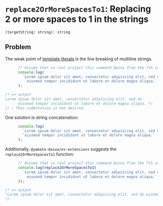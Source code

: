 # `replace2OrMoreSpacesTo1`: Replacing 2 or more spaces to 1 in the strings 

```
(targetString: string): string
```

## Problem

The weak point of [template literals](https://developer.mozilla.org/en-US/docs/Web/JavaScript/Reference/Template_literals)
is the line breaking of multiline strings. 

```typescript
      /* Assume that in real project this command beins from the 7th column */
      console.log(
        `Lorem ipsum dolor sit amet, consectetur adipiscing elit, sed do 
          eiusmod tempor incididunt ut labore et dolore magna aliqua.`
      );

/* => output
Lorem ipsum dolor sit amet, consectetur adipiscing elit, sed do 
      eiusmod tempor incididunt ut labore et dolore magna aliqua. */
// ⇧ This indentation is not desired. 
```

One solution is string concatenation:

```typescript
      console.log(
        `Lorem ipsum dolor sit amet, consectetur adipiscing elit, sed do` + 
        `eiusmod tempor incididunt ut labore et dolore magna aliqua.`
      );
```

Additionally, `@yamato-daiwa/es-extensions` suggests the `replace2OrMoreSpacesTo1` function:  

```typescript
      /* Assume that in real project this command beins from the 7th column */
      console.log(replace2OrMoreSpacesTo1(
        `Lorem ipsum dolor sit amet, consectetur adipiscing elit, sed do 
          eiusmod tempor incididunt ut labore et dolore magna aliqua.`
      ));

/* => output
"Lorem ipsum dolor sit amet, consectetur adipiscing elit, sed do eiusmod tempor incididunt ut labore et dolore magna aliqua."
*/      
```
